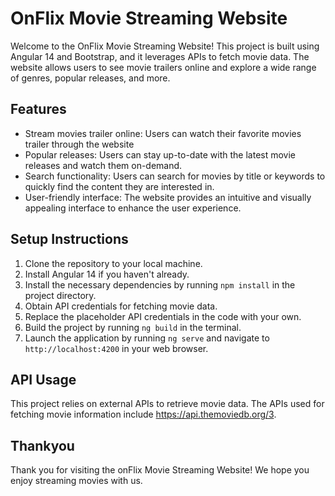 # OnFlix Movie Streaming Website

Welcome to the OnFlix Movie Streaming Website! This project is built using Angular 14 and Bootstrap, and it leverages APIs to fetch movie data. The website allows users to see movie trailers online and explore a wide range of genres, popular releases, and more.

## Features
- Stream movies trailer online: Users can watch their favorite movies trailer through the website
- Popular releases: Users can stay up-to-date with the latest movie releases and watch them on-demand.
- Search functionality: Users can search for movies by title or keywords to quickly find the content they are interested in.
- User-friendly interface: The website provides an intuitive and visually appealing interface to enhance the user experience.

## Setup Instructions
1. Clone the repository to your local machine.
2. Install Angular 14 if you haven't already.
3. Install the necessary dependencies by running `npm install` in the project directory.
4. Obtain API credentials for fetching movie data.
5. Replace the placeholder API credentials in the code with your own.
6. Build the project by running `ng build` in the terminal.
7. Launch the application by running `ng serve` and navigate to `http://localhost:4200` in your web browser.

## API Usage
This project relies on external APIs to retrieve movie data. The APIs used for fetching movie information include https://api.themoviedb.org/3. 

## Thankyou
Thank you for visiting the onFlix Movie Streaming Website! We hope you enjoy streaming movies with us.

